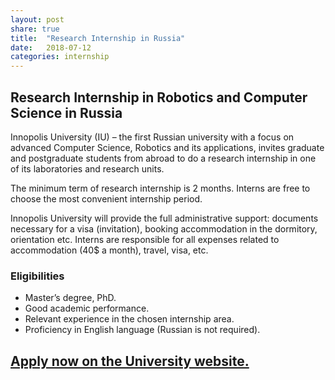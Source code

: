 ```yaml
---
layout: post
share: true
title:  "Research Internship in Russia"
date:   2018-07-12
categories: internship
---
```

## Research Internship in Robotics and Computer Science in Russia


Innopolis University (IU) – the first Russian university with a focus on advanced Computer Science, Robotics and its applications, invites graduate and postgraduate students from abroad to do a research internship in one of its laboratories and research units.

The minimum term of research internship is 2 months. Interns are free to choose the most convenient internship period.

Innopolis University will provide the full administrative support: documents necessary for a visa (invitation), booking accommodation in the dormitory, orientation etc. Interns are responsible for all expenses related to accommodation (40$ a month), travel, visa, etc.

### Eligibilities
- Master’s degree, PhD.
- Good academic performance.
- Relevant experience in the chosen internship area.
- Proficiency in English language (Russian is not required).

## [Apply now on the University website.](https://university.innopolis.ru/en/cooperation/global/international-internships/)

